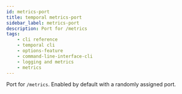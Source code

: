 ```yaml
---
id: metrics-port
title: temporal metrics-port
sidebar_label: metrics-port
description: Port for /metrics
tags: 
    - cli reference
    - temporal cli
    - options-feature
    - command-line-interface-cli
    - logging and metrics
    - metrics
---
```


Port for `/metrics`.
Enabled by default with a randomly assigned port.
